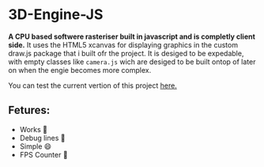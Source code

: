 # 3D-Engine-JS

**A CPU based softwere rasteriser built in javascript and is completly client side.** It uses the HTML5 xcanvas for displaying graphics in the custom draw.js package that i built ofr the project. It is desiged to be expedable, with empty classes like `camera.js` wich are desiged to be built ontop of later on when the engie becomes more complex.

You can test the current vertion of this project [here.](https://milosilo-dev.github.io/3D-Engine-js/)

## Fetures:

* Works 🎉️
* Debug lines 👀️
* Simple 😄
* FPS Counter 🚀️
